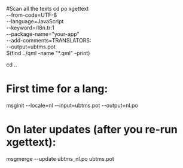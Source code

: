 #Scan all the texts
cd po
xgettext \
  --from-code=UTF-8 \
  --language=JavaScript \
  --keyword=i18n.tr:1 \
  --package-name="your-app" \
  --add-comments=TRANSLATORS: \
  --output=ubtms.pot\
  $(find ../qml -name "*.qml" -print)

cd ..

# First time for a lang:
msginit --locale=nl --input=ubtms.pot --output=nl.po

# On later updates (after you re-run xgettext):
msgmerge --update ubtms_nl.po ubtms.pot
